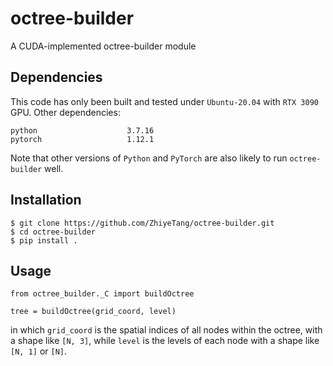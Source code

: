 # octree-builder
A CUDA-implemented octree-builder module

## Dependencies
This code has only been built and tested under `Ubuntu-20.04` with `RTX 3090` GPU. Other dependencies:

```
python                    3.7.16
pytorch                   1.12.1
```

Note that other versions of `Python` and `PyTorch` are also likely to run `octree-builder` well.

## Installation
```
$ git clone https://github.com/ZhiyeTang/octree-builder.git
$ cd octree-builder
$ pip install .
```

## Usage
```{python}
from octree_builder._C import buildOctree

tree = buildOctree(grid_coord, level)
```

in which `grid_coord` is the spatial indices of all nodes within the octree, with a shape like `[N, 3]`, while `level` is the levels of each node with a shape like `[N, 1]` or `[N]`.